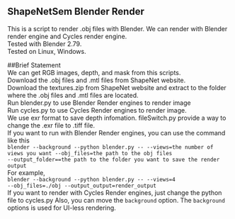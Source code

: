 
<!--=## ShapeNetSem Blender Render-->
## ShapeNetSem Blender Render
This is a script to render .obj files with Blender. We can render with Blender render engine and Cycles render engine.  
Tested with Blender 2.79.  
Tested on Linux, Windows.

<!-- Brief Statement-->
##Brief Statement  
We can get RGB images, depth, and mask from this scripts.  
Download the .obj files and .mtl files from ShapeNet website.  
Download the textures.zip from ShapeNet website and extract to the folder where the .obj files and .mtl files are located.  
Run blender.py to use Blender Render engines to render image  
Run cycles.py to use Cycles Render engines to render image.  
We use exr format to save depth infomation. fileSwitch.py provide a way to change the .exr file to .tiff file.  
If you want to run with Blender Render engines, you can use the command  like this    
<code>blender --background --python blender.py -- --views=the number of views you want --obj_files=the path to the obj files --output_folder==the path to the folder you want to save the render output</code>  
For example,  
<code>blender --background --python blender.py -- --views=4 --obj_files=./obj --output_output=render_output</code>  
If you want to render with Cycles Render engines, just change the python file to  cycles.py
Also, you can move the <code>background</code> option. The <code>background</code> options is used for UI-less rendering.






